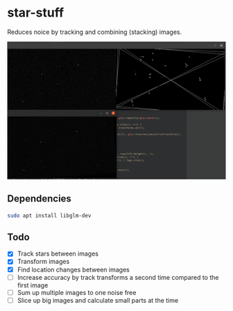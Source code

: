 # star-stuff

Reduces noice by tracking and combining (stacking) images.

![](/example.png)

## Dependencies

```bash
sudo apt install libglm-dev
```


## Todo

- [x] Track stars between images
- [x] Transform images
- [x] Find location changes between images
- [ ] Increase accuracy by track transforms a second time compared to the first image
- [ ] Sum up multiple images to one noise free
- [ ] Slice up big images and calculate small parts at the time
